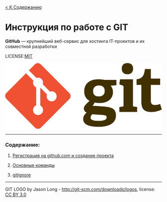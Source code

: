 [< К Содержанию]( readme.md)

# Инструкция по работе с GIT
__GitHub__ — крупнейший веб-сервис для хостинга IT-проектов и их совместной разработки

LICENSE:[MIT](./license.md)

![](./Git-logo.png)

---

### Содержание:
1. [Регистрация на github.com и создание проекта]( /registration_and_create_project.md)
2. [Основные команды]( /basic_commands.md)

3. [ gitignore]( gitignore.md)


---

GIT LOGO by Jason Long - http://git-scm.com/downloads/logos, license: [CC BY 3.0](https://creativecommons.org/licenses/by/3.0/)